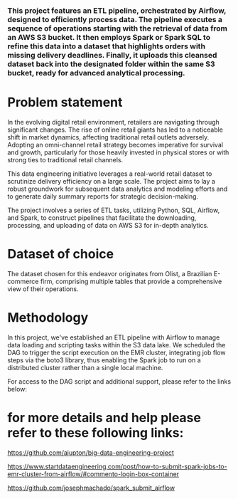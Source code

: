 ### This project features an ETL pipeline, orchestrated by Airflow, designed to efficiently process data. The pipeline executes a sequence of operations starting with the retrieval of data from an AWS S3 bucket. It then employs Spark or Spark SQL to refine this data into a dataset that highlights orders with missing delivery deadlines. Finally, it uploads this cleansed dataset back into the designated folder within the same S3 bucket, ready for advanced analytical processing.

# Problem statement
In the evolving digital retail environment, retailers are navigating through significant changes. The rise of online retail giants has led to a noticeable shift in market dynamics, affecting traditional retail outlets adversely. Adopting an omni-channel retail strategy becomes imperative for survival and growth, particularly for those heavily invested in physical stores or with strong ties to traditional retail channels.

This data engineering initiative leverages a real-world retail dataset to scrutinize delivery efficiency on a large scale. The project aims to lay a robust groundwork for subsequent data analytics and modeling efforts and to generate daily summary reports for strategic decision-making.

The project involves a series of ETL tasks, utilizing Python, SQL, Airflow, and Spark, to construct pipelines that facilitate the downloading, processing, and uploading of data on AWS S3 for in-depth analytics.


# Dataset of choice
The dataset chosen for this endeavor originates from Olist, a Brazilian E-commerce firm, comprising multiple tables that provide a comprehensive view of their operations.


# Methodology
In this project, we've established an ETL pipeline with Airflow to manage data loading and scripting tasks within the S3 data lake. We scheduled the DAG to trigger the script execution on the EMR cluster, integrating job flow steps via the boto3 library, thus enabling the Spark job to run on a distributed cluster rather than a single local machine.



For access to the DAG script and additional support, please refer to the links below:

# for more details and help please refer to these following links:
https://github.com/ajupton/big-data-engineering-project

https://www.startdataengineering.com/post/how-to-submit-spark-jobs-to-emr-cluster-from-airflow/#commento-login-box-container

https://github.com/josephmachado/spark_submit_airflow
